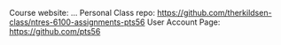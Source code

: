 Course website: ...
Personal Class repo: https://github.com/therkildsen-class/ntres-6100-assignments-pts56
User Account Page: https://github.com/pts56
